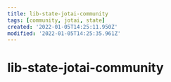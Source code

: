 ```yaml
---
title: lib-state-jotai-community
tags: [community, jotai, state]
created: '2022-01-05T14:25:11.950Z'
modified: '2022-01-05T14:25:35.961Z'
---
```


# lib-state-jotai-community


